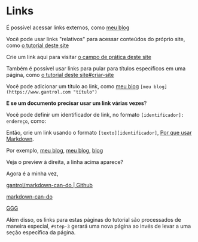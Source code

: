 # Links

É possível acessar links externos, como [meu blog](https://www.gantrol.com)

Você pode usar links "relativos" para acessar conteúdos do próprio site, como [o tutorial deste site](/pt/guide/)

Crie um link aqui para visitar [o campo de prática deste site](/pt/playground/)

Também é possível usar links para pular para títulos específicos em uma página, como [o tutorial deste site#criar-site](/pt/guide/#criar-site)

Você pode adicionar um título ao link, como [meu blog](https://www.gantrol.com "título")  `[meu blog](https://www.gantrol.com "título")`

**E se um documento precisar usar um link várias vezes**?

Você pode definir um identificador de link, no formato `[identificador]: endereço`, como:

[why]: /pt/guide/why "Por que Markdown?"

Então, crie um link usando o formato `[texto][identificador]`, [Por que usar Markdown][why].

Por exemplo, [meu blog][ABC], [meu blog][ABC], [blog][ABC]

Veja o preview à direita, a linha acima aparece?

Agora é a minha vez,

[gantrol/markdown-can-do | Github][GGG]

[markdown-can-do][GGG]

[GGG][GGG]



Além disso, os links para estas páginas do tutorial são processados de maneira especial, `#step-3` gerará uma nova página ao invés de levar a uma seção específica da página.

[GGG]: https://github.com/gantrol/markdown-can-do
[ABC]: https://www.gantrol.com


